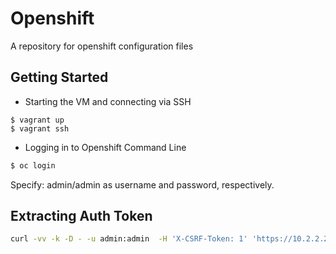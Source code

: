 # Openshift
A repository for openshift configuration files

## Getting Started

* Starting the VM and connecting via SSH
```
$ vagrant up
$ vagrant ssh
```
* Logging in to Openshift Command Line
```bash
$ oc login
```

Specify: admin/admin as username and password, respectively.

## Extracting Auth Token
```bash
curl -vv -k -D - -u admin:admin  -H 'X-CSRF-Token: 1' 'https://10.2.2.2:8443/oauth/authorize?client_id=openshift-challenging-client&response_type=token' 2>&1 | egrep "access_token=(.*)"| head -n 1 | cut -d# -f2 | sed 's/^.*=\(.*\)\&.*\&.*$/\1/'
```
